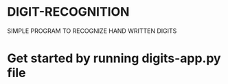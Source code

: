 # DIGIT-RECOGNITION
SIMPLE PROGRAM TO RECOGNIZE HAND WRITTEN DIGITS
# Get started by running digits-app.py file
